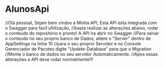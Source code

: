# AlunosApi

//Olá pessoal, Sejam bem vindos a Minha API, Esta API esta integrada com o Swagger para facil ultilização,
//basta realizar as alterações abaixo, rodar o conteudo do repositório e pronto! A API ira abrir no Swagger
//Para salvar o conteudo no seu proprio banco de Dados, altere o "Server" dentro de AppSettings na linha 10
//para o seu proprio Servidor e no Console Gerenciador de Pacotes digite "Update-Database" para que o Migration
//Monte o banco de dados no seu servidor Automaticamente.
//Apos essas alterações a API deve rodar normalmente!!!
